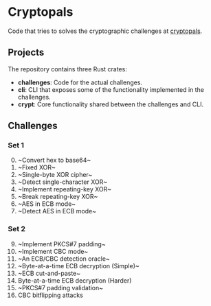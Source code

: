 # Cryptopals

Code that tries to solves the cryptographic challenges at [cryptopals](https://cryptopals.com/).

## Projects
The repository contains three Rust crates:
 - **challenges**: Code for the actual challenges.
 - **cli**: CLI that exposes some of the functionality implemented in the challenges.
 - **crypt**: Core functionality shared between the challenges and CLI.

## Challenges

### Set 1
 0. ~Convert hex to base64~
 1. ~Fixed XOR~
 2. ~Single-byte XOR cipher~
 3. ~Detect single-character XOR~
 6. ~Implement repeating-key XOR~
 6. ~Break repeating-key XOR~
 7. ~AES in ECB mode~
 8. ~Detect AES in ECB mode~

### Set 2
 9.  ~Implement PKCS#7 padding~
 10. ~Implement CBC mode~
 11. ~An ECB/CBC detection oracle~
 12. ~Byte-at-a-time ECB decryption (Simple)~
 13. ~ECB cut-and-paste~
 14. Byte-at-a-time ECB decryption (Harder)
 15. ~PKCS#7 padding validation~
 16. CBC bitflipping attacks
